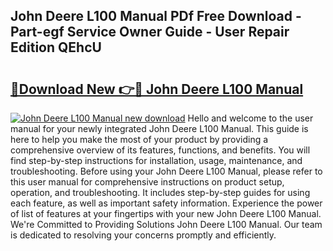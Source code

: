 ## John Deere L100 Manual PDf Free Download - Part-egf Service Owner Guide - User Repair Edition QEhcU

# <h2><a href="http://bc95992.oget.top/?id=John+Deere+L100+Manual">🔗Download New 👉🔴 John Deere L100 Manual</a></h2>

[![John Deere L100 Manual new download](https://i.imgur.com/5g1atiW.png)](http://bc95992.oget.top/?id=John+Deere+L100+Manual)
Hello and welcome to the user manual for your newly integrated John Deere L100 Manual. This guide is here to help you make the most of your product by providing a comprehensive overview of its features, functions, and benefits. You will find step-by-step instructions for installation, usage, maintenance, and troubleshooting. Before using your John Deere L100 Manual, please refer to this user manual for comprehensive instructions on product setup, operation, and troubleshooting. It includes step-by-step guides for using each feature, as well as important safety information. Experience the power of list of features at your fingertips with your new John Deere L100 Manual. We're Committed to Providing Solutions John Deere L100 Manual. Our team is dedicated to resolving your concerns promptly and efficiently.
